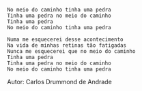    No meio do caminho tinha uma pedra
    Tinha uma pedra no meio do caminho
    Tinha uma pedra
    No meio do caminho tinha uma pedra

    Numa me esquecerei desse acontecimento
    Na vida de minhas retinas tão fatigadas
    Nunca me esquecerei que no meio do caminho
    Tinha uma pedra
    Tinha uma pedra no meio do caminho
    No meio do caminho tinha uma pedra

Autor: Carlos Drummond de Andrade
